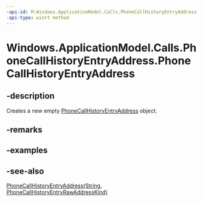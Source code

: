 ```yaml
---
-api-id: M:Windows.ApplicationModel.Calls.PhoneCallHistoryEntryAddress.#ctor
-api-type: winrt method
---
```


<!-- Method syntax
public PhoneCallHistoryEntryAddress()
-->

# Windows.ApplicationModel.Calls.PhoneCallHistoryEntryAddress.PhoneCallHistoryEntryAddress

## -description
Creates a new empty [PhoneCallHistoryEntryAddress](phonecallhistoryentryaddress.md) object.

## -remarks

## -examples

## -see-also
[PhoneCallHistoryEntryAddress(String, PhoneCallHistoryEntryRawAddressKind)](phonecallhistoryentryaddress_phonecallhistoryentryaddress_1841259974.md)